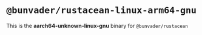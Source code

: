 # `@bunvader/rustacean-linux-arm64-gnu`

This is the **aarch64-unknown-linux-gnu** binary for `@bunvader/rustacean`
